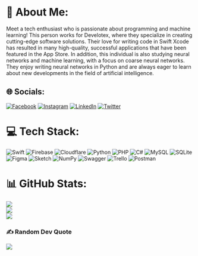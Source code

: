 # 💫 About Me:
Meet a tech enthusiast who is passionate about programming and machine learning! This person works for Develotex, where they specialize in creating cutting-edge software solutions. Their love for writing code in Swift Xcode has resulted in many high-quality, successful applications that have been featured in the App Store. In addition, this individual is also studying neural networks and machine learning, with a focus on coarse neural networks. They enjoy writing neural networks in Python and are always eager to learn about new developments in the field of artificial intelligence.<br>


## 🌐 Socials:
[![Facebook](https://img.shields.io/badge/Facebook-%231877F2.svg?logo=Facebook&logoColor=white)](https://facebook.com/zelentsov.aleksei) [![Instagram](https://img.shields.io/badge/Instagram-%23E4405F.svg?logo=Instagram&logoColor=white)](https://instagram.com/alexey7.zelentsov) [![LinkedIn](https://img.shields.io/badge/LinkedIn-%230077B5.svg?logo=linkedin&logoColor=white)](https://linkedin.com/in/zelentsovalexey) [![Twitter](https://img.shields.io/badge/Twitter-%231DA1F2.svg?logo=Twitter&logoColor=white)](https://twitter.com/Alexey22482270) 

# 💻 Tech Stack:
![Swift](https://img.shields.io/badge/swift-F54A2A?style=for-the-badge&logo=swift&logoColor=white) ![Firebase](https://img.shields.io/badge/firebase-%23039BE5.svg?style=for-the-badge&logo=firebase) ![Cloudflare](https://img.shields.io/badge/Cloudflare-F38020?style=for-the-badge&logo=Cloudflare&logoColor=white) ![Python](https://img.shields.io/badge/python-3670A0?style=for-the-badge&logo=python&logoColor=ffdd54) ![PHP](https://img.shields.io/badge/php-%23777BB4.svg?style=for-the-badge&logo=php&logoColor=white) ![C#](https://img.shields.io/badge/c%23-%23239120.svg?style=for-the-badge&logo=c-sharp&logoColor=white) ![MySQL](https://img.shields.io/badge/mysql-%2300f.svg?style=for-the-badge&logo=mysql&logoColor=white) ![SQLite](https://img.shields.io/badge/sqlite-%2307405e.svg?style=for-the-badge&logo=sqlite&logoColor=white) 	![Figma](https://img.shields.io/badge/figma-%23F24E1E.svg?style=for-the-badge&logo=figma&logoColor=white) ![Sketch](https://img.shields.io/badge/Sketch-FFB387?style=for-the-badge&logo=sketch&logoColor=black) ![NumPy](https://img.shields.io/badge/numpy-%23013243.svg?style=for-the-badge&logo=numpy&logoColor=white) ![Swagger](https://img.shields.io/badge/-Swagger-%23Clojure?style=for-the-badge&logo=swagger&logoColor=white) ![Trello](https://img.shields.io/badge/Trello-%23026AA7.svg?style=for-the-badge&logo=Trello&logoColor=white) ![Postman](https://img.shields.io/badge/Postman-FF6C37?style=for-the-badge&logo=postman&logoColor=white)
# 📊 GitHub Stats:
![](https://github-readme-stats.vercel.app/api?username=DeveloperZelentsov&theme=dark&hide_border=false&include_all_commits=false&count_private=false)<br/>
![](https://github-readme-streak-stats.herokuapp.com/?user=DeveloperZelentsov&theme=dark&hide_border=false)<br/>
![](https://github-readme-stats.vercel.app/api/top-langs/?username=DeveloperZelentsov&theme=dark&hide_border=false&include_all_commits=false&count_private=false&layout=compact)

### ✍️ Random Dev Quote
![](https://quotes-github-readme.vercel.app/api?type=horizontal&theme=radical)

